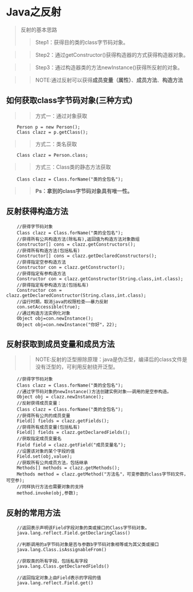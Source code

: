 # Java之反射

>反射的基本思路
>>Step1：获得目的类的class字节码对象。

>>Step2：通过getConstructor()获得构造器的方式获得构造器对象。

>>Step3：通过构造器类的方法newInstance()获得所反射的对象。

>>NOTE:通过反射可以获得**成员变量（属性）**、**成员方法**、**构造方法**

## 如何获取class字节码对象(三种方式)
>>方式一：通过对象获取
```
    Person p = new Person(); 
    Class clazz = p.getClass();
```
>>方式二：类名获取
```
    Class clazz = Person.class;
```
>>方式三：Class类的静态方法获取
```
    Class clazz = Class.forName("类的全包名");
```
>>**Ps：拿到的class字节码对象具有唯一性。**


## 反射获得构造方法
```
    //获得字节码对象
    Class clazz = Class.forName("类的全包名");
    //获得所有公共构造方法(除私有),返回值为构造方法对象数组
    Constructor[] cons = clazz.getConstructors();
    //获得所有构造方法(包括私有)
    Constructor[] cons = clazz.getDeclaredConstructors();  
    //获得指定空参构造方法
    Constructor con = clazz.getConstructor(); 
    //获得指定有参构造方法
    Constructor con = clazz.getConstructor(String.class,int.class); 
    //获得指定有参构造方法(包括私有)
    Constructor con = clazz.getDeclaredConstructor(String.class,int.class); 
    //运行时期，取消java的权限检查——暴力反射
    con.setAccessible(true);
    //通过构造方法实例化对象
    Object obj=con.newInstance();
    Object obj=con.newInstance("你好"，22);
```

## 反射获取到成员变量和成员方法
>>NOTE:反射的泛型擦除原理：java是伪泛型，编译后的class文件是没有泛型的，可利用反射绕开泛型。
```
    //获得字节码对象
    Class clazz = Class.forName("类的全包名");
    //通过字节码对象的newInstance()方法创建实例对象——调用的是空参构造。
    Object obj = clazz.newInstance();
    //反射获得成员变量：
    Class clazz = Class.forName("类的全包名");
    //获得所有公共的成员变量
    Field[] fields = clazz.getFields();
    //获得所有成员变量(包括私有)
    Field[] fields = clazz.getDeclaredFields();
    //获取指定成员变量名
    Field field = clazz.getField("成员变量名");
    //设置该对象的某个字段的值
    Field.set(obj,value);
    //获取所有公共成员方法，包括继承
    Methods[] methods = clazz.getMethods();
    Methods method = clazz.getMethod("方法名"，可变参数的class字节码文件，可空参);
    //同样执行方法也需要对象的支持
    method.invoke(obj,参数);
```

## 反射的常用方法
```
    //返回表示声明该Field字段对象的类或接口的Class字节码对象。
    java.lang.reflect.Field.getDeclaringClass()
    
    //判断调用的a字节码对象是否与参数b字节码对象相等或为其父类或接口
    java.lang.Class.isAssignableFrom()
    
    //获取类的所有字段，包括私有字段
    java.lang.Class.getDeclaredFields()
    
    //返回指定对象上由Field表示的字段的值
    java.lang.reflect.Field.get()
```
